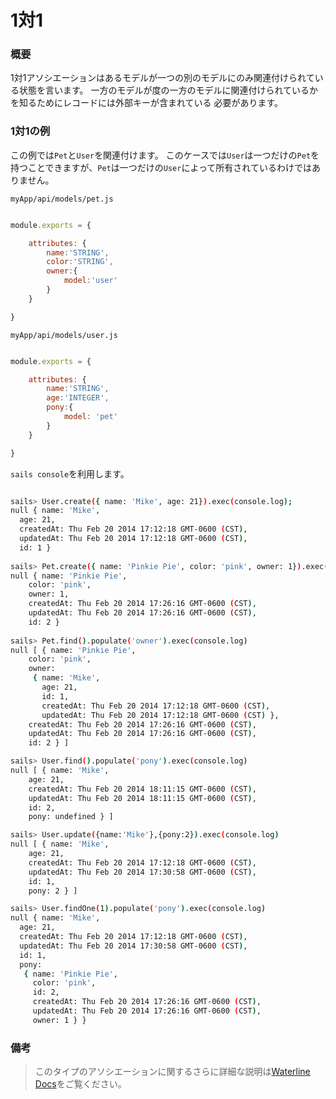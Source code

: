 # 1対1
### 概要

1対1アソシエーションはあるモデルが一つの別のモデルにのみ関連付けられている状態を言います。
一方のモデルが度の一方のモデルに関連付けられているかを知るためにレコードには外部キーが含まれている
必要があります。

### 1対1の例

この例では`Pet`と`User`を関連付けます。
このケースでは`User`は一つだけの`Pet`を持つことできますが、`Pet`は一つだけの`User`によって所有されているわけではありません。


`myApp/api/models/pet.js`

```javascript

module.exports = {

	attributes: {
		name:'STRING',
		color:'STRING',
		owner:{
			model:'user'
		}
	}

}


```

`myApp/api/models/user.js`

```javascript

module.exports = {

	attributes: {
		name:'STRING',
		age:'INTEGER',
		pony:{
			model: 'pet'
		}
	}

}
```

`sails console`を利用します。

```sh

sails> User.create({ name: 'Mike', age: 21}).exec(console.log);
null { name: 'Mike',
  age: 21,
  createdAt: Thu Feb 20 2014 17:12:18 GMT-0600 (CST),
  updatedAt: Thu Feb 20 2014 17:12:18 GMT-0600 (CST),
  id: 1 }
  
sails> Pet.create({ name: 'Pinkie Pie', color: 'pink', owner: 1}).exec(console.log)
null { name: 'Pinkie Pie',
    color: 'pink',
    owner: 1,
    createdAt: Thu Feb 20 2014 17:26:16 GMT-0600 (CST),
    updatedAt: Thu Feb 20 2014 17:26:16 GMT-0600 (CST),
    id: 2 }
    
sails> Pet.find().populate('owner').exec(console.log)
null [ { name: 'Pinkie Pie',
    color: 'pink',
    owner: 
     { name: 'Mike',
       age: 21,
       id: 1,
       createdAt: Thu Feb 20 2014 17:12:18 GMT-0600 (CST),
       updatedAt: Thu Feb 20 2014 17:12:18 GMT-0600 (CST) },
    createdAt: Thu Feb 20 2014 17:26:16 GMT-0600 (CST),
    updatedAt: Thu Feb 20 2014 17:26:16 GMT-0600 (CST),
    id: 2 } ]

sails> User.find().populate('pony').exec(console.log)
null [ { name: 'Mike',
    age: 21,
    createdAt: Thu Feb 20 2014 18:11:15 GMT-0600 (CST),
    updatedAt: Thu Feb 20 2014 18:11:15 GMT-0600 (CST),
    id: 2,
    pony: undefined } ]

sails> User.update({name:'Mike'},{pony:2}).exec(console.log)
null [ { name: 'Mike',
    age: 21,
    createdAt: Thu Feb 20 2014 17:12:18 GMT-0600 (CST),
    updatedAt: Thu Feb 20 2014 17:30:58 GMT-0600 (CST),
    id: 1,
    pony: 2 } ]

sails> User.findOne(1).populate('pony').exec(console.log)
null { name: 'Mike',
  age: 21,
  createdAt: Thu Feb 20 2014 17:12:18 GMT-0600 (CST),
  updatedAt: Thu Feb 20 2014 17:30:58 GMT-0600 (CST),
  id: 1,
  pony: 
   { name: 'Pinkie Pie',
     color: 'pink',
     id: 2,
     createdAt: Thu Feb 20 2014 17:26:16 GMT-0600 (CST),
     updatedAt: Thu Feb 20 2014 17:26:16 GMT-0600 (CST),
     owner: 1 } }

```
### 備考
> このタイプのアソシエーションに関するさらに詳細な説明は[Waterline Docs](https://github.com/balderdashy/waterline-docs/blob/master/associations.md)をご覧ください。


<docmeta name="uniqueID" value="OnetoOne169258">
<docmeta name="displayName" value="One-to-One">


